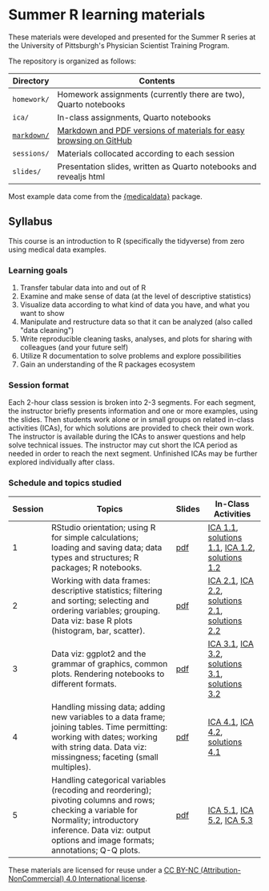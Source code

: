 # Summer R learning materials

These materials were developed and presented for the Summer R series at the University of Pittsburgh's Physician Scientist Training Program.

The repository is organized as follows:

| Directory    | Contents |
| --- | --- |
| `homework/`  | Homework assignments (currently there are two), Quarto notebooks   |
| `ica/`       | In-class assignments, Quarto notebooks                             |
| [`markdown/`](https://github.com/dojobo/summer-r-2023/tree/main/markdown)  | [Markdown and PDF versions of materials for easy browsing on GitHub](https://github.com/dojobo/summer-r-2023/tree/main/markdown) |
| `sessions/`  | Materials collocated according to each session                     |
| `slides/`    | Presentation slides, written as Quarto notebooks and revealjs html |

Most example data come from the [{medicaldata}](https://higgi13425.github.io/medicaldata/) package.

## Syllabus

This course is an introduction to R (specifically the tidyverse) from zero using medical data examples.

### Learning goals

1.  Transfer tabular data into and out of R
2.  Examine and make sense of data (at the level of descriptive statistics)
3.  Visualize data according to what kind of data you have, and what you want to show
4.  Manipulate and restructure data so that it can be analyzed (also called "data cleaning")
5.  Write reproducible cleaning tasks, analyses, and plots for sharing with colleagues (and your future self)
6.  Utilize R documentation to solve problems and explore possibilities
7.  Gain an understanding of the R packages ecosystem

### Session format

Each 2-hour class session is broken into 2-3 segments. For each segment, the instructor briefly presents information and one or more examples, using the slides. Then students work alone or in small groups on related in-class activities (ICAs), for which solutions are provided to check their own work. The instructor is available during the ICAs to answer questions and help solve technical issues. The instructor may cut short the ICA period as needed in order to reach the next segment. Unfinished ICAs may be further explored individually after class.

### Schedule and topics studied

| Session  | Topics | Slides | In-Class Activities |
| --- | --- | --- | --- |
| 1 | RStudio orientation; using R for simple calculations; loading and saving data; data types and structures; R packages; R notebooks. | [pdf](https://github.com/dojobo/summer-r-2023/blob/main/markdown/slides-session-1.pdf) | [ICA 1.1](https://github.com/dojobo/summer-r-2023/blob/main/markdown/ica-1.1-console-calculations.md), [solutions 1.1](https://github.com/dojobo/summer-r-2023/blob/main/markdown/ica_solns/ica-1.1-solns.pdf), [ICA 1.2](https://github.com/dojobo/summer-r-2023/blob/main/markdown/ica-1.2-loading.md), [solutions 1.2](https://github.com/dojobo/summer-r-2023/blob/main/markdown/ica_solns/ica-1.2-solns.pdf) |
| 2 | Working with data frames: descriptive statistics; filtering and sorting; selecting and ordering variables; grouping. Data viz: base R plots (histogram, bar, scatter). | [pdf](https://github.com/dojobo/summer-r-2023/blob/main/markdown/slides-session-2.pdf) | [ICA 2.1](https://github.com/dojobo/summer-r-2023/blob/main/markdown/ica-2.1-pipes-select-sort.md), [ICA 2.2](https://github.com/dojobo/summer-r-2023/blob/main/markdown/ica-2.2-filter-summarize-group.md), [solutions 2.1](https://github.com/dojobo/summer-r-2023/blob/main/markdown/ica_solns/ica-2.1-solns.pdf), [solutions 2.2](https://github.com/dojobo/summer-r-2023/blob/main/markdown/ica_solns/ica-2.2-solns.pdf) |
| 3 | Data viz: ggplot2 and the grammar of graphics, common plots. Rendering notebooks to different formats. | [pdf](https://github.com/dojobo/summer-r-2023/blob/main/markdown/slides-session-3.pdf) | [ICA 3.1](https://github.com/dojobo/summer-r-2023/blob/main/markdown/ica-3.1-univariate-plots.md), [ICA 3.2](https://github.com/dojobo/summer-r-2023/blob/main/markdown/ica-3.2-multivariate-plots.md), [solutions 3.1](https://github.com/dojobo/summer-r-2023/blob/main/markdown/ica_solns/ica-3.1-solns.pdf), [solutions 3.2](https://github.com/dojobo/summer-r-2023/blob/main/markdown/ica_solns/ica-3.2-solns.pdf) |
| 4 | Handling missing data; adding new variables to a data frame; joining tables. Time permitting: working with dates; working with string data. Data viz: missingness; faceting (small multiples). | [pdf](https://github.com/dojobo/summer-r-2023/blob/main/markdown/slides-session-4.pdf) | [ICA 4.1](https://github.com/dojobo/summer-r-2023/blob/main/markdown/ica-4.1-missing-data.md), [ICA 4.2](https://github.com/dojobo/summer-r-2023/blob/main/markdown/ica-4.2-new-vars-faceting.md), [solutions 4.1](https://github.com/dojobo/summer-r-2023/blob/main/markdown/ica_solns/ica-4.1-solns.pdf) |
| 5 | Handling categorical variables (recoding and reordering); pivoting columns and rows; checking a variable for Normality; introductory inference. Data viz: output options and image formats; annotations; Q-Q plots. | [pdf](https://github.com/dojobo/summer-r-2023/blob/main/markdown/slides-session-5.pdf) | [ICA 5.1](https://github.com/dojobo/summer-r-2023/blob/main/markdown/ica-5.1-joins-factors.md), [ICA 5.2](https://github.com/dojobo/summer-r-2023/blob/main/markdown/ica-5.2-pivoting.md), [ICA 5.3](https://github.com/dojobo/summer-r-2023/blob/main/markdown/ica-5.3-inference-modeling.md) |

These materials are licensed for reuse under a [CC BY-NC (Attribution-NonCommercial) 4.0 International license](https://creativecommons.org/licenses/by-nc/4.0/).
